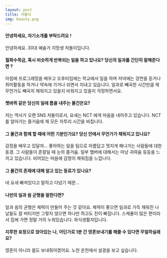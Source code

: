 ```yaml
---
layout: post
title: 처돌이
img: beauty.png 
---
```



#### 안녕하세요, 자기소개를 부탁드려요 !

안녕하세요. 30대 예술가 지망생 처돌이입니다. 

#### 월화수목금, 혹시 비슷하게 반복되는 일을 하고 있나요? 당신의 일과를 간단히 말해준다면 ?

아침에 프로그래밍을 배우고 오후타임에는 학교에서 일을 하며 저녁에는 강연을 듣거나 취미활동을 하거나 약속에 가거나 쉬면서 지내고 있습니다. 일과로 빼곡한 시간만큼 제 무언가도 빼곡히 채워지고 있을지 비워지고 있을지 걱정하면서요. 

#### 쳇바퀴 같은 당신의 일에 틈을 내주는 물건은요?

저는 역사가 오랜 SNS 처돌이로서, 요새는 NCT 에게 마음을 내어주고 있습니다. NCT를 알아가는 즐거움에 제 모든 자투리 시간을 바칩니다.  

#### 그 물건과 함께 할 때에 어떤 기분인가요? 당신 안에서 무언가가 채워지고 있나요?

감정을 배우고 있달까... 좋아하는 일을 팀으로 아름답고 멋지게 해나가는 사람들에 대한 동경. 그 사람들이 존잘일 때 눈의 즐거움. 일부 멤버에 대해서는 마냥 귀여움 등등을 느끼고 있습니다. 비어있는 마음에 감정이 채워짐을 느낍니다. 

#### 그 물건의 존재에 대해 알고 있는 동료가 있나요?

네 요새 빠져있다고 말하고 다녔기 때문... 

#### 나만의 일과 쉼 균형을 말한다면?

일과 쉼의 균형은 체력이 만들어 주는 것 같아요. 체력이 좋으면 일과로 가득 채워진 나날들도 잘 버티지만 그렇지 않으면 하나만 하고도 진이 빠집니다. 스케쥴이 많은 편이라서 집에 가면 정말 거의 누워있습니다. 와식생활자입니다.  

#### 지루한 표정으로 앉아있는 나, 어딘가로 1분 간 영혼보내기를 해줄 수 있다면 무얼하실래요?

영혼이 아니라 몸도 보내줘야겠어요. 노천 온천에서 설경을 보고 싶습니다. 

